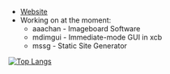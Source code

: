 * [Website](https://mtcw99.github.io/)
* Working on at the moment:
  * aaachan - Imageboard Software
  * mdimgui - Immediate-mode GUI in xcb
  * mssg - Static Site Generator
  
[![Top Langs](https://github-readme-stats.vercel.app/api/top-langs/?username=mtcw99&layout=compact)](https://github.com/anuraghazra/github-readme-stats)
